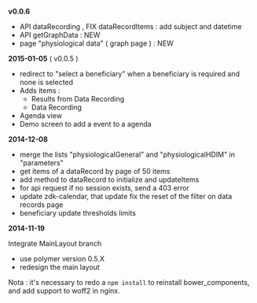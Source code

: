 __v0.0.6__

  - API dataRecording , FIX dataRecordItems : add subject and datetime
  - API getGraphData : NEW
  - page "physiological data" ( graph page ) : NEW
  

__2015-01-05__ ( v0.0.5 )

  - redirect to "select a beneficiary" when a beneficiary is required and none is selected 
  - Adds items :
    - Results from Data Recording
    - Data Recording
  - Agenda view
  - Demo screen to add a event to a agenda
  
__2014-12-08__

  - merge the lists "physiologicalGeneral" and "physiologicalHDIM" in "parameters"
  - get items of a dataRecord by page of 50 items
  - add method to dataRecord to initialize and updateItems
  - for api request if no session exists, send a 403 error
  - update zdk-calendar, that update fix the reset of the filter on data records page
  - beneficiary update thresholds limits

__2014-11-19__

Integrate MainLayout branch

  - use polymer version 0.5.X
  - redesign the main layout
  
Nota : it's necessary to redo a `npm install` to reinstall bower_components, and add support to woff2 in nginx.

  
